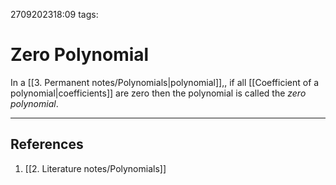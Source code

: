 2709202318:09
tags: 
# Zero Polynomial

In a [[3. Permanent notes/Polynomials|polynomial]],, if all [[Coefficient of a polynomial|coefficients]] are zero then the polynomial is called the *zero polynomial*.

---
## References
1. [[2. Literature notes/Polynomials]]